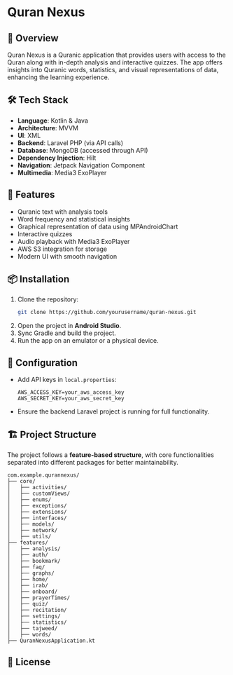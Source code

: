 # Quran Nexus

## 📖 Overview
Quran Nexus is a Quranic application that provides users with access to the Quran along with in-depth analysis and interactive quizzes. The app offers insights into Quranic words, statistics, and visual representations of data, enhancing the learning experience.

## 🛠 Tech Stack
- **Language**: Kotlin & Java
- **Architecture**: MVVM
- **UI**: XML
- **Backend**: Laravel PHP (via API calls)
- **Database**: MongoDB (accessed through API)
- **Dependency Injection**: Hilt
- **Navigation**: Jetpack Navigation Component
- **Multimedia**: Media3 ExoPlayer

## 🚀 Features
- Quranic text with analysis tools
- Word frequency and statistical insights
- Graphical representation of data using MPAndroidChart
- Interactive quizzes
- Audio playback with Media3 ExoPlayer
- AWS S3 integration for storage
- Modern UI with smooth navigation

## 📦 Installation
1. Clone the repository:
   ```sh
   git clone https://github.com/yourusername/quran-nexus.git
   ```
2. Open the project in **Android Studio**.
3. Sync Gradle and build the project.
4. Run the app on an emulator or a physical device.

## 🔧 Configuration
- Add API keys in `local.properties`:
  ```properties
  AWS_ACCESS_KEY=your_aws_access_key
  AWS_SECRET_KEY=your_aws_secret_key
  ```
- Ensure the backend Laravel project is running for full functionality.

## 🏗 Project Structure
The project follows a **feature-based structure**, with core functionalities separated into different packages for better maintainability.
```
com.example.qurannexus/
├── core/
│   ├── activities/
│   ├── customViews/
│   ├── enums/
│   ├── exceptions/
│   ├── extensions/
│   ├── interfaces/
│   ├── models/
│   ├── network/
│   ├── utils/
├── features/
│   ├── analysis/
│   ├── auth/
│   ├── bookmark/
│   ├── faq/
│   ├── graphs/
│   ├── home/
│   ├── irab/
│   ├── onboard/
│   ├── prayerTimes/
│   ├── quiz/
│   ├── recitation/
│   ├── settings/
│   ├── statistics/
│   ├── tajweed/
│   ├── words/
├── QuranNexusApplication.kt
```

## 📜 License


